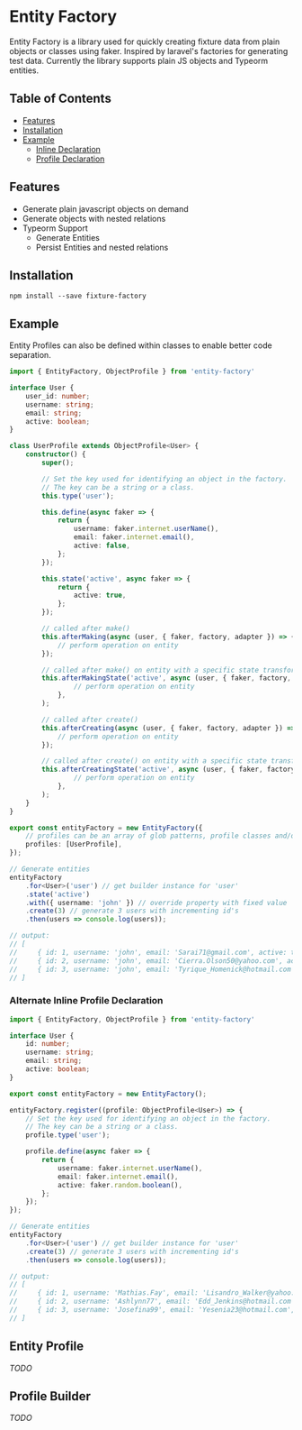 # Entity Factory

Entity Factory is a library used for quickly creating fixture data from plain 
objects or classes using faker. Inspired by laravel's factories for generating 
test data. Currently the library supports plain JS objects and Typeorm entities.

## Table of Contents
* [Features](#features)
* [Installation](#installation)
* [Example](#example)
    * [Inline Declaration](#inline-declaration)
    * [Profile Declaration](#profile-declaration)


## Features
* Generate plain javascript objects on demand
* Generate objects with nested relations
* Typeorm Support
    * Generate Entities
    * Persist Entities and nested relations

## Installation
```
npm install --save fixture-factory
````


## Example
Entity Profiles can also be defined within classes to enable better code separation.

```typescript
import { EntityFactory, ObjectProfile } from 'entity-factory'

interface User {
    user_id: number;
    username: string;
    email: string;
    active: boolean;
}

class UserProfile extends ObjectProfile<User> {
    constructor() {
        super();

        // Set the key used for identifying an object in the factory.
        // The key can be a string or a class.
        this.type('user');

        this.define(async faker => {
            return {
                username: faker.internet.userName(),
                email: faker.internet.email(),
                active: false,
            };
        });

        this.state('active', async faker => {
            return {
                active: true,
            };
        });

        // called after make()
        this.afterMaking(async (user, { faker, factory, adapter }) => {
            // perform operation on entity
        });

        // called after make() on entity with a specific state transform
        this.afterMakingState('active', async (user, { faker, factory, adapter }) => {
                // perform operation on entity
            },
        );

        // called after create()
        this.afterCreating(async (user, { faker, factory, adapter }) => {
            // perform operation on entity
        });

        // called after create() on entity with a specific state transform
        this.afterCreatingState('active', async (user, { faker, factory, adapter }) => {
                // perform operation on entity
            },
        );
    }
}

export const entityFactory = new EntityFactory({
    // profiles can be an array of glob patterns, profile classes and/or profile instances
    profiles: [UserProfile],
});

// Generate entities
entityFactory
    .for<User>('user') // get builder instance for 'user'
    .state('active')
    .with({ username: 'john' }) // override property with fixed value
    .create(3) // generate 3 users with incrementing id's
    .then(users => console.log(users));

// output: 
// [ 
//     { id: 1, username: 'john', email: 'Sarai71@gmail.com', active: true },
//     { id: 2, username: 'john', email: 'Cierra.Olson50@yahoo.com', active: true },
//     { id: 3, username: 'john', email: 'Tyrique_Homenick@hotmail.com', active: true }
// ] 
```

### Alternate Inline Profile Declaration

```typescript
import { EntityFactory, ObjectProfile } from 'entity-factory'

interface User {
    id: number;
    username: string;
    email: string;
    active: boolean;
}

export const entityFactory = new EntityFactory();

entityFactory.register((profile: ObjectProfile<User>) => {
    // Set the key used for identifying an object in the factory.
    // The key can be a string or a class.
    profile.type('user');

    profile.define(async faker => {
        return {
            username: faker.internet.userName(),
            email: faker.internet.email(),
            active: faker.random.boolean(),
        };
    });
});

// Generate entities
entityFactory
    .for<User>('user') // get builder instance for 'user'
    .create(3) // generate 3 users with incrementing id's
    .then(users => console.log(users));

// output:
// [ 
//     { id: 1, username: 'Mathias.Fay', email: 'Lisandro_Walker@yahoo.com', active: true },
//     { id: 2, username: 'Ashlynn77', email: 'Edd_Jenkins@hotmail.com', active: false },
//     { id: 3, username: 'Josefina99', email: 'Yesenia23@hotmail.com', active: true }
// ]
```
## Entity Profile
*TODO*

## Profile Builder
*TODO*
